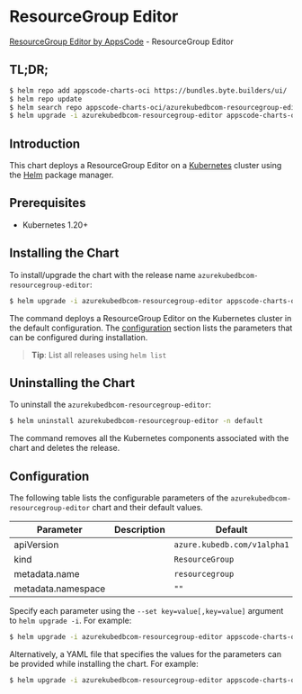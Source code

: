 # ResourceGroup Editor

[ResourceGroup Editor by AppsCode](https://byte.builders) - ResourceGroup Editor

## TL;DR;

```bash
$ helm repo add appscode-charts-oci https://bundles.byte.builders/ui/
$ helm repo update
$ helm search repo appscode-charts-oci/azurekubedbcom-resourcegroup-editor --version=v0.4.18
$ helm upgrade -i azurekubedbcom-resourcegroup-editor appscode-charts-oci/azurekubedbcom-resourcegroup-editor -n default --create-namespace --version=v0.4.18
```

## Introduction

This chart deploys a ResourceGroup Editor on a [Kubernetes](http://kubernetes.io) cluster using the [Helm](https://helm.sh) package manager.

## Prerequisites

- Kubernetes 1.20+

## Installing the Chart

To install/upgrade the chart with the release name `azurekubedbcom-resourcegroup-editor`:

```bash
$ helm upgrade -i azurekubedbcom-resourcegroup-editor appscode-charts-oci/azurekubedbcom-resourcegroup-editor -n default --create-namespace --version=v0.4.18
```

The command deploys a ResourceGroup Editor on the Kubernetes cluster in the default configuration. The [configuration](#configuration) section lists the parameters that can be configured during installation.

> **Tip**: List all releases using `helm list`

## Uninstalling the Chart

To uninstall the `azurekubedbcom-resourcegroup-editor`:

```bash
$ helm uninstall azurekubedbcom-resourcegroup-editor -n default
```

The command removes all the Kubernetes components associated with the chart and deletes the release.

## Configuration

The following table lists the configurable parameters of the `azurekubedbcom-resourcegroup-editor` chart and their default values.

|     Parameter      | Description |                Default                 |
|--------------------|-------------|----------------------------------------|
| apiVersion         |             | <code>azure.kubedb.com/v1alpha1</code> |
| kind               |             | <code>ResourceGroup</code>             |
| metadata.name      |             | <code>resourcegroup</code>             |
| metadata.namespace |             | <code>""</code>                        |


Specify each parameter using the `--set key=value[,key=value]` argument to `helm upgrade -i`. For example:

```bash
$ helm upgrade -i azurekubedbcom-resourcegroup-editor appscode-charts-oci/azurekubedbcom-resourcegroup-editor -n default --create-namespace --version=v0.4.18 --set apiVersion=azure.kubedb.com/v1alpha1
```

Alternatively, a YAML file that specifies the values for the parameters can be provided while
installing the chart. For example:

```bash
$ helm upgrade -i azurekubedbcom-resourcegroup-editor appscode-charts-oci/azurekubedbcom-resourcegroup-editor -n default --create-namespace --version=v0.4.18 --values values.yaml
```
